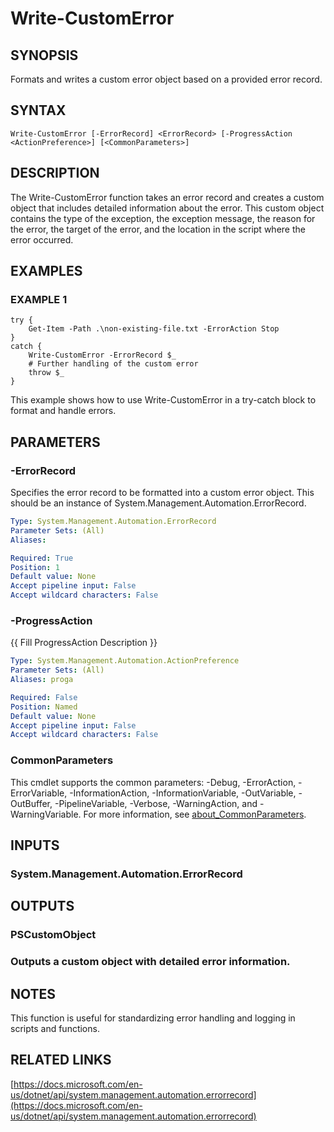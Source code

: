 ﻿---
external help file: WozTools-help.xml
Module Name: WozTools
online version: https://github.com/Woznet/WozTools/blob/main/docs/Write-CustomError.md
schema: 2.0.0
---

# Write-CustomError

## SYNOPSIS
Formats and writes a custom error object based on a provided error record.

## SYNTAX

```
Write-CustomError [-ErrorRecord] <ErrorRecord> [-ProgressAction <ActionPreference>] [<CommonParameters>]
```

## DESCRIPTION
The Write-CustomError function takes an error record and creates a custom object that includes detailed information about the error.
This custom object contains the type of the exception, the exception message, the reason for the error, the target of the error, and the location in the script where the error occurred.

## EXAMPLES

### EXAMPLE 1
```
try {
    Get-Item -Path .\non-existing-file.txt -ErrorAction Stop
}
catch {
    Write-CustomError -ErrorRecord $_
    # Further handling of the custom error
    throw $_
}
```

This example shows how to use Write-CustomError in a try-catch block to format and handle errors.

## PARAMETERS

### -ErrorRecord
Specifies the error record to be formatted into a custom error object.
This should be an instance of System.Management.Automation.ErrorRecord.

```yaml
Type: System.Management.Automation.ErrorRecord
Parameter Sets: (All)
Aliases:

Required: True
Position: 1
Default value: None
Accept pipeline input: False
Accept wildcard characters: False
```

### -ProgressAction
{{ Fill ProgressAction Description }}

```yaml
Type: System.Management.Automation.ActionPreference
Parameter Sets: (All)
Aliases: proga

Required: False
Position: Named
Default value: None
Accept pipeline input: False
Accept wildcard characters: False
```

### CommonParameters
This cmdlet supports the common parameters: -Debug, -ErrorAction, -ErrorVariable, -InformationAction, -InformationVariable, -OutVariable, -OutBuffer, -PipelineVariable, -Verbose, -WarningAction, and -WarningVariable. For more information, see [about_CommonParameters](http://go.microsoft.com/fwlink/?LinkID=113216).

## INPUTS

### System.Management.Automation.ErrorRecord
## OUTPUTS

### PSCustomObject
### Outputs a custom object with detailed error information.
## NOTES
This function is useful for standardizing error handling and logging in scripts and functions.

## RELATED LINKS

[https://docs.microsoft.com/en-us/dotnet/api/system.management.automation.errorrecord](https://docs.microsoft.com/en-us/dotnet/api/system.management.automation.errorrecord)

